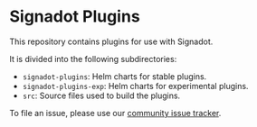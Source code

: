 # Signadot Plugins

This repository contains plugins for use with Signadot.

It is divided into the following subdirectories:
- `signadot-plugins`: Helm charts for stable plugins.
- `signadot-plugins-exp`: Helm charts for experimental plugins.
- `src`: Source files used to build the plugins.

To file an issue, please use our [community issue tracker](https://github.com/signadot/community/issues).
